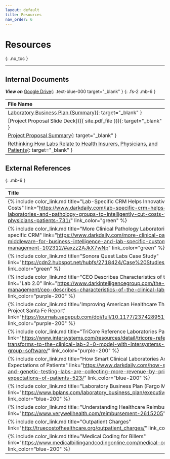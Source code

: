 ```yaml
---
layout: default
title: Resources
nav_order: 6
---
```


# Resources
{: .no_toc }

--- 

## Internal Documents

***View on*** [Google Drive](https://drive.google.com/open?id=1xDlI5coKriTfpO905Qem_bBsx48Ow1q5){: .text-blue-000 target="_blank" }
{: .fs-2 .mb-6 }

| File Name |
|:-------------|
| [Laboratory Business Plan (Summary)](/assets/files/lab_business_plan_summary.pdf){: target="_blank" } |
| [Project Proposal Slide Deck]({{ site.pdf_file }}){: target="_blank" } |
| [Project Proposal Summary](/assets/files/dynamics_proj_proposal.pdf){: target="_blank" } |
| [Rethinking How Labs Relate to Health Insurers, Physicians, and Patients](/assets/files/rethinking_relationship.pdf){: target="_blank" } |

## External References
{: .mb-6 }

| Title | Category  |
|:-|:-|
| {% include color_link.md title="Lab-Specific CRM Helps Innovative Clinical Laboratories Cut Costs" link="https://www.darkdaily.com/lab-specific-crm-helps-innovative-clinical-laboratories-and-pathology-groups-to-intelligently-cut-costs-while-boosting-service-to-physicians-patients-731/" link_color="green" %} | {% include category.md link="https://www.darkdaily.com/lab-specific-crm-helps-innovative-clinical-laboratories-and-pathology-groups-to-intelligently-cut-costs-while-boosting-service-to-physicians-patients-731/" category="CRM" label_color="green" %} |
| {% include color_link.md title="More Clinical Pathology Laboratories Use Middleware for Lab-specific CRM" link="https://www.darkdaily.com/more-clinical-pathology-laboratories-use-middleware-for-business-intelligence-and-lab-specific-customer-relationship-management-102312/#axzz2AJkX7wNp" link_color="green" %} | {% include category.md link="https://www.darkdaily.com/more-clinical-pathology-laboratories-use-middleware-for-business-intelligence-and-lab-specific-customer-relationship-management-102312/#axzz2AJkX7wNp" category="CRM" label_color="green" %} |
| {% include color_link.md title="Sonora Quest Labs Case Study" link="https://cdn2.hubspot.net/hubfs/2718424/Case%20Studies/CaseStudy_SonoraQuest.pdf" link_color="green" %} | {% include category.md link="https://cdn2.hubspot.net/hubfs/2718424/Case%20Studies/CaseStudy_SonoraQuest.pdf" category="CRM" label_color="green" %} |
| {% include color_link.md title="CEO Describes Characteristics of the Clinical Lab 2.0 Model" link="Lab 2.0" link="https://www.darkintelligencegroup.com/the-dark-report/laboratory-management/ceo-describes-characteristics-of-the-clinical-lab-2-0-model/" link_color="purple-200" %} | {% include category.md category="Lab 2.0" link="https://www.darkintelligencegroup.com/the-dark-report/laboratory-management/ceo-describes-characteristics-of-the-clinical-lab-2-0-model/" label_color="purple" %} |
| {% include color_link.md title='Improving American Healthcare Through “Clinical Lab 2.0”: A Project Santa Fe Report' link="https://journals.sagepub.com/doi/full/10.1177/2374289517701067" link_color="purple-200" %} | {% include category.md link="https://journals.sagepub.com/doi/full/10.1177/2374289517701067" category="Lab 2.0" label_color="purple" %} | 
| {% include color_link.md title="TriCore Reference Laboratories Partners with InterSystems" link="https://www.intersystems.com/resources/detail/tricore-reference-laboratories-transforms-to-the-clinical-lab-2-0-model-with-intersystems-healthshare-and-rhodes-group-software/" link_color="purple-200" %} | {% include category.md link="https://www.intersystems.com/resources/detail/tricore-reference-laboratories-transforms-to-the-clinical-lab-2-0-model-with-intersystems-healthshare-and-rhodes-group-software/" category="Lab 2.0" label_color="purple" %} |
| {% include color_link.md title="How Smart Clinical Laboratories Are Pricing Tests to Meet the Expectations of Patients" link="https://www.darkdaily.com/how-smart-clinical-laboratories-and-genetic-testing-labs-are-collecting-more-revenue-by-pricing-tests-to-meet-the-expectations-of-patients-523/" link_color="blue-200" %} | {% include category.md link="https://www.darkdaily.com/how-smart-clinical-laboratories-and-genetic-testing-labs-are-collecting-more-revenue-by-pricing-tests-to-meet-the-expectations-of-patients-523/" category="Business" label_color="blue" %} |
| {% include color_link.md title="Laboratory Business Plan (Fargo Medical Laboratories)" link="https://www.bplans.com/laboratory_business_plan/executive_summary_fc.php" link_color="blue-200" %} | {% include category.md link="https://www.bplans.com/laboratory_business_plan/executive_summary_fc.php" category="Business" label_color="blue" %} |
| {% include color_link.md title="Understanding Healthcare Reimbursement" link="https://www.verywellhealth.com/reimbursement-2615205" link_color="blue-200" %} | {% include category.md link="https://www.verywellhealth.com/reimbursement-2615205" category="Business" label_color="blue" %} |
| {% include color_link.md title="Outpatient Charges" link="http://truecostofhealthcare.org/outpatient_charges/" link_color="blue-200" %} | {% include category.md link="http://truecostofhealthcare.org/outpatient_charges/" category="Business" label_color="blue" %} |
| {% include color_link.md title="Medical Coding for Billers" link="https://www.medicalbillingandcodingonline.com/medical-coding-for-billers/" link_color="blue-200" %} | {% include category.md link="https://www.medicalbillingandcodingonline.com/medical-coding-for-billers/" category="Business" label_color="blue" %} |